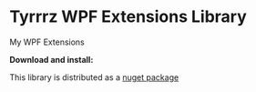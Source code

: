 # Tyrrrz WPF Extensions Library

My WPF Extensions

**Download and install:**

This library is distributed as a [nuget package](https://www.nuget.org/packages/Tyrrrz.WpfExtensions)
